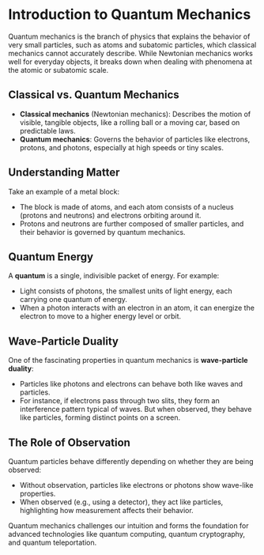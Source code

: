 # Introduction to Quantum Mechanics

Quantum mechanics is the branch of physics that explains the behavior of very small particles, such as atoms and subatomic particles, which classical mechanics cannot accurately describe. While Newtonian mechanics works well for everyday objects, it breaks down when dealing with phenomena at the atomic or subatomic scale.

## Classical vs. Quantum Mechanics
- **Classical mechanics** (Newtonian mechanics): Describes the motion of visible, tangible objects, like a rolling ball or a moving car, based on predictable laws.
- **Quantum mechanics**: Governs the behavior of particles like electrons, protons, and photons, especially at high speeds or tiny scales.

## Understanding Matter
Take an example of a metal block:
- The block is made of atoms, and each atom consists of a nucleus (protons and neutrons) and electrons orbiting around it.
- Protons and neutrons are further composed of smaller particles, and their behavior is governed by quantum mechanics.

## Quantum Energy
A **quantum** is a single, indivisible packet of energy. For example:
- Light consists of photons, the smallest units of light energy, each carrying one quantum of energy.
- When a photon interacts with an electron in an atom, it can energize the electron to move to a higher energy level or orbit.

## Wave-Particle Duality
One of the fascinating properties in quantum mechanics is **wave-particle duality**:
- Particles like photons and electrons can behave both like waves and particles.
- For instance, if electrons pass through two slits, they form an interference pattern typical of waves. But when observed, they behave like particles, forming distinct points on a screen.

## The Role of Observation
Quantum particles behave differently depending on whether they are being observed:
- Without observation, particles like electrons or photons show wave-like properties.
- When observed (e.g., using a detector), they act like particles, highlighting how measurement affects their behavior.

Quantum mechanics challenges our intuition and forms the foundation for advanced technologies like quantum computing, quantum cryptography, and quantum teleportation.